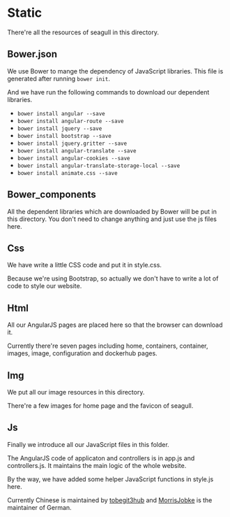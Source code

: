 
# Static

There're all the resources of seagull in this directory.

## Bower.json

We use Bower to mange the dependency of JavaScript libraries. This file is generated after running `bower init`.

And we have run the following commands to download our dependent libraries.

* `bower install angular --save`
* `bower install angular-route --save`
* `bower install jquery --save`
* `bower install bootstrap --save`
* `bower install jquery.gritter --save`
* `bower install angular-translate --save`
* `bower install angular-cookies --save`
* `bower install angular-translate-storage-local --save`
* `bower install animate.css --save`

## Bower_components

All the dependent libraries which are downloaded by Bower will be put in this directory. You don't need to change anything and just use the js files here.

## Css

We have write a little CSS code and put it in style.css.

Because we're using Bootstrap, so actually we don't have to write a lot of code to style our website.

## Html

All our AngularJS pages are placed here so that the browser can download it.

Currently there're seven pages including home, containers, container, images, image, configuration and dockerhub pages.

## Img

We put all our image resources in this directory.

There're a few images for home page and the favicon of seagull.

## Js

Finally we introduce all our JavaScript files in this folder.

The AngularJS code of applicaton and controllers is in app.js and controllers.js. It maintains the main logic of the whole website.

By the way, we have added some helper JavaScript functions in style.js here.

Currently Chinese is maintained by [tobegit3hub](https://github.com/tobegit3hub) and [MorrisJobke](https://github.com/MorrisJobke) is the maintainer of German.
